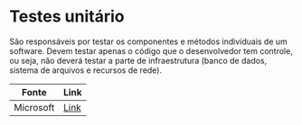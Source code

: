 # Testes unitário
São responsáveis por testar os componentes e métodos individuais de um software.
Devem testar apenas o código que o desenvolvedor tem controle, ou seja, não deverá testar a parte de infraestrutura (banco de dados, sistema de arquivos e recursos de rede).

|           Fonte               |                                     Link                                   |
| ----------------------------- | -------------------------------------------------------------------------- |
|         Microsoft             | [Link](https://docs.microsoft.com/en-us/dotnet/core/testing/?pivots=xunit) |
